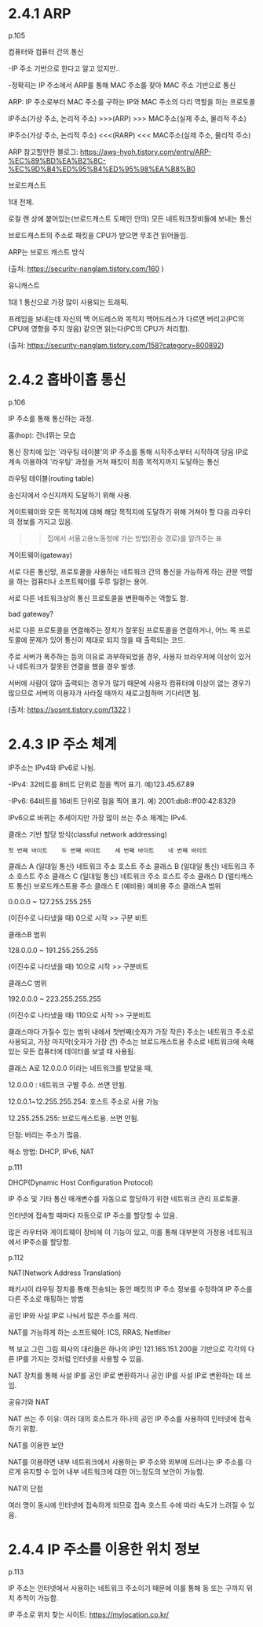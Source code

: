 # 2.4.1 ARP
p.105

컴퓨터와 컴퓨터 간의 통신

-IP 주소 기반으로 한다고 알고 있지만..

-정확히는 IP 주소에서 ARP를 통해 MAC 주소를 찾아 MAC 주소 기반으로 통신

 

ARP: IP 주소로부터 MAC 주소를 구하는 IP와 MAC 주소의 다리 역할을 하는 프로토콜

IP주소(가상 주소, 논리적 주소) >>>(ARP) >>> MAC주소(실제 주소, 물리적 주소)

IP주소(가상 주소, 논리적 주소) <<<(RARP) <<< MAC주소(실제 주소, 물리적 주소)

 

ARP 참고할만한 블로그: https://aws-hyoh.tistory.com/entry/ARP-%EC%89%BD%EA%B2%8C-%EC%9D%B4%ED%95%B4%ED%95%98%EA%B8%B0

 

브로드캐스트

1대 전체.

로컬 랜 상에 붙어있는(브로드캐스트 도메인 안의) 모든 네트워크장비들에 보내는 통신

브로드캐스트의 주소로 패킷을 CPU가 받으면 무조건 읽어들임.

ARP는 브로드 캐스트 방식

(출처: https://security-nanglam.tistory.com/160 )

 

유니캐스트

1대 1 통신으로 가장 많이 사용되는 트래픽.

프레임을 보내는데 자신의 맥 어드레스와 목적지 맥어드레스가 다르면 버리고(PC의 CPU에 영향을 주지 않음) 같으면 읽는다(PC의 CPU가 처리함).

(출처: https://security-nanglam.tistory.com/158?category=800892)
# 2.4.2 홉바이홉 통신
p.106

IP 주소를 통해 통신하는 과정.

홉(hop): 건너뛰는 모습

통신 장치에 있는 '라우팅 테이블'의 IP 주소를 통해 시작주소부터 시작하여 당음 IP로 계속 이용하여 '라우팅' 과정을 거쳐 패킷이 최종 목적지까지 도달하는 통신

 

라우팅 테이블(routing table)

송신지에서 수신지까지 도달하기 위해 사용.

게이트웨이와 모든 목적지에 대해 해당 목적지에 도달하기 위해 거쳐야 할 다음 라우터의 정보를 가지고 있음.

>>집에서 서울고용노동청에 가는 방법(환승 경로)를 알려주는 표

 

게이트웨이(gateway)

서로 다른 통신망, 프로토콜을 사용하는 네트워크 간의 통신을 가능하게 하는 관문 역할을 하는 컴퓨터나 소프트웨어를 두루 일컫는 용어.

서로 다른 네트워크상의 통신 프로토콜을 변환해주는 역할도 함.

 

bad gateway?

서로 다른 프로토콜을 연결해주는 장치가 잘못된 프로토콜을 연결하거나, 어느 쪽 프로토콜에 문제가 있어 통신이 제대로 되지 않을 때 출력되는 코드.

주로 서버가 폭주하는 등의 이유로 과부하되었을 경우, 사용자 브라우저에 이상이 있거나 네트워크가 잘못된 연결을 했을 경우 발생.

서버에 사람이 많아 출력되는 경우가 많기 때문에 사용자 컴퓨터에 이상이 없는 경우가 많으므로 서버의 이용자가 사라질 때까지 새로고침하며 기다리면 됨.

(출처: https://sosmt.tistory.com/1322 ) 
# 2.4.3 IP 주소 체계
IP주소는 IPv4와 IPv6로 나뉨.

-IPv4: 32비트를 8비트 단위로 점을 찍어 표기. 예)123.45.67.89

-IPv6: 64비트를 16비트 단위로 점을 찍어 표기. 예) 2001:db8::ff00:42:8329

IPv6으로 바뀌는 추세이지만 가장 많이 쓰는 주소 체계는 IPv4.

 

클래스 기반 할당 방식(classful network addressing)

 	첫 번째 바이트	두 번째 바이트	세 번째 바이트	네 번째 바이트
클래스 A
(일대일 통신)	네트워크 주소	호스트 주소
클래스 B
(일대일 통신)	네트워크 주소	호스트 주소
클래스 C
(일대일 통신)	네트워크 주소	호스트 주소
클래스 D
(멀티캐스트 통신)	브로드캐스트용 주소
클래스 E
(예비용)	예비용 주소
클래스A 범위

0.0.0.0 ~ 127.255.255.255

(이진수로 나타냈을 때) 0으로 시작 >> 구분 비트

 

클래스B 범위

128.0.0.0 ~ 191.255.255.255

(이진수로 나타냈을 때) 10으로 시작 >> 구분비트

 

클래스C 범위

192.0.0.0 ~ 223.255.255.255

(이진수로 나타냈을 때) 110으로 시작 >> 구분비트

 

클래스마다 가질수 있는 범위 내에서 첫번째(숫자가 가장 작은) 주소는 네트워크 주소로 사용되고, 가장 마지막(숫자가 가장 큰) 주소는 브로드캐스트용 주소로 네트워크에 속해 있는 모든 컴퓨터에 데이터를 보낼 때 사용됨.

 

클래스 A로 12.0.0.0 이라는 네트워크를 받았을 때,

12.0.0.0 : 네트워크 구별 주소. 쓰면 안됨.

12.0.0.1~12.255.255.254: 호스트 주소로 사용 가능

12.255.255.255: 브로드캐스트용. 쓰면 안됨.

 

단점: 버리는 주소가 많음.

해소 방법: DHCP, IPv6, NAT

 

p.111

DHCP(Dynamic Host Configuration Protocol)

IP 주소 및 기타 통신 매개변수를 자동으로 할당하기 위한 네트워크 관리 프로토콜.

인터넷에 접속할 때마다 자동으로 IP 주소를 할당할 수 있음.

많은 라우터와 게이트웨이 장비에 이 기능이 있고, 이를 통해 대부분의 가정용 네트워크에서 IP주소를 할당함.

 

p.112

NAT(Network Address Translation)

패키시이 라우팅 장치를 통해 전송되는 동안 패킷의 IP 주소 정보를 수정하여 IP 주소를 다른 주소로 매핑하는 방법

공인 IP와 사설 IP로 나눠서 많은 주소를 처리.

NAT를 가능하게 하는 소프트웨어: ICS, RRAS, Netfilter

 


책 보고 그린 그림
회사의 대리들은 하나의 IP인 121.165.151.200을 기반으로 각각의 다른 IP를 가지는 것처럼 인터넷을 사용할 수 있음.

NAT 장치를 통해 사설 IP를 공인 IP로 변환하거나 공인 IP를 사설 IP로 변환하는 데 쓰임.

 

공유기와 NAT

NAT 쓰는 주 이유: 여러 대의 호스트가 하나의 공인 IP 주소를 사용하여 인터넷에 접속하기 위함.

 

NAT를 이용한 보안

NAT를 이용하면 내부 네트워크에서 사용하는 IP 주소와 외부에 드러나는 IP 주소를 다르게 유지할 수 있어 내부 네트워크에 대한 어느정도의 보안이 가능함.

 

NAT의 단점

여러 명이 동시에 인터넷에 접속하게 되므로 접속 호스트 수에 따라 속도가 느려질 수 있음.
# 2.4.4 IP 주소를 이용한 위치 정보
p.113

IP 주소는 인터넷에서 사용하는 네트워크 주소이기 때문에 이를 통해 동 또는 구까지 위치 추적이 가능함.

IP 주소로 위치 찾는 사이트: https://mylocation.co.kr/
